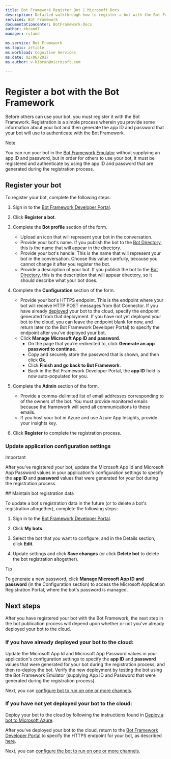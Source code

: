 ```yaml
---
title: Bot Framework Register Bot | Microsoft Docs
description: Detailed walkthrough how to register a bot with the Bot Framework.
services: Bot Framework
documentationcenter: BotFramework-Docs
author: kbrandl
manager: rstand

ms.service: Bot Framework
ms.topic: article
ms.workload: Cognitive Services
ms.date: 02/06/2017
ms.author: v-kibran@microsoft.com

---
```

# Register a bot with the Bot Framework

Before others can use your bot, you must register it with the Bot Framework. 
Registration is a simple process wherein you provide some information about your bot and then generate the app ID and password that your bot will use to authenticate with the Bot Framework.

> [!NOTE]
> You can run your bot in the [Bot Framework Emulator](bot-framework-emulator.md) without supplying an app ID and password, but in order for others to use your bot, it must be registered and authenticate by using the app ID and password that are generated during the registration process.

## Register your bot

To register your bot, complete the following steps:  

1. Sign in to the <a href="https://dev.botframework.com" target="_blank">Bot Framework Developer Portal</a>.  
2. Click **Register a bot**.  
3. Complete the **Bot profile** section of the form.  
  
    - Upload an icon that will represent your bot in the conversation.  
    - Provide your bot's name. If you publish the bot to the <a href="https://bots.botframework.com/" target="_blank">Bot Directory</a>, this is the name that will appear in the directory.  
    - Provide your bot's handle. This is the name that will represent your bot in the conversation. Choose this value carefully, because you cannot change it after you register the bot.  
    - Provide a description of your bot. If you publish the bot to the <a href="https://bots.botframework.com/" target="_blank">Bot Directory</a>, this is the description that will appear directory, so it should describe what your bot does.  

4. Complete the **Configuration** section of the form.  
  
    - Provide your bot's HTTPS endpoint. This is the endpoint where your bot will receive HTTP POST messages from Bot Connector. If you have already [deployed](bot-framework-publish-deploy.md) your bot to the cloud, specify the endpoint generated from that deployment. If you have not yet deployed your bot to the cloud, you can leave the endpoint blank for now, and return later (to the Bot Framework Developer Portal) to specify the endpoint after you've deployed your bot.  
    - Click **Manage Microsoft App ID and password**.  
        - On the page that you’re redirected to, click **Generate an app password to continue**. 
        - Copy and securely store the password that is shown, and then click **Ok**.  
        - Click **Finish and go back to Bot Framework**.  
        - Back in the Bot Framework Developer Portal, the **app ID** field is now auto-populated for you.  

5. Complete the **Admin** section of the form.  
  
    - Provide a comma-delimited list of email addresses corresponding to of the owners of the bot. 
You must provide monitored emails because the framework will send all communications to these emails.  
    - If you host your bot in Azure and use Azure App Insights, provide your insights key.  

6. Click **Register** to complete the registration process. 

### Update application configuration settings

> [!IMPORTANT]
> After you've registered your bot, update the Microsoft App Id and Microsoft App Password values in your application's configuration settings to specify the **app ID** and **password** values that were generated for your bot during the registration process.

##<a id="maintain"></a> Maintain bot registration data

To update a bot's registration data in the future (or to delete a bot's registration altogether), complete the following steps:

1. Sign in to the <a href="https://dev.botframework.com" target="_blank">Bot Framework Developer Portal</a>.  

2. Click **My bots**.  

3. Select the bot that you want to configure, and in the Details section, click **Edit**.  

4. Update settings and click **Save changes** (or click **Delete bot** to delete the bot registration altogether).

> [!TIP]
> To generate a new password, click **Manage Microsoft App ID and password** (in the Configuration section) to access the Microsoft Application Registration Portal, where the bot's password is managed.

## Next steps

After you have registered your bot with the Bot Framework, 
the next step in the bot publication process will depend upon whether or not you've already deployed your bot to the cloud.

### If you have already deployed your bot to the cloud: 
Update the Microsoft App Id and Microsoft App Password values in your application's configuration settings to specify the **app ID** and **password** values that were generated for your bot during the registration process, and then re-deploy the bot. 
Verify the new deployment by testing the bot using the Bot Framework Emulator (supplying App ID and Password that were generated during the registration process).

Next, you can [configure bot to run on one or more channels](bot-framework-publish-configure.md).

### If you have not yet deployed your bot to the cloud: 
Deploy your bot to the cloud by following the instructions found in [Deploy a bot to Microsoft Azure](bot-framework-publish-deploy.md). 

After you've deployed your bot to the cloud, return to the <a href="https://dev.botframework.com" target="_blank">Bot Framework Developer Portal</a> to specify the HTTPS endpoint for your bot, as described [here](bot-framework-publish-register.md#maintain).

Next, you can [configure the bot to run on one or more channels](bot-framework-publish-configure.md).



 